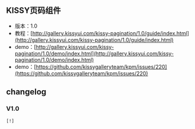 ## KISSY页码组件

* 版本：1.0
* 教程：[http://gallery.kissyui.com/kissy-pagination/1.0/guide/index.html](http://gallery.kissyui.com/kissy-pagination/1.0/guide/index.html)
* demo：[http://gallery.kissyui.com/kissy-pagination/1.0/demo/index.html](http://gallery.kissyui.com/kissy-pagination/1.0/demo/index.html)
* demo：[https://github.com/kissygalleryteam/kpm/issues/220](https://github.com/kissygalleryteam/kpm/issues/220)

## changelog

### V1.0

    [!]


